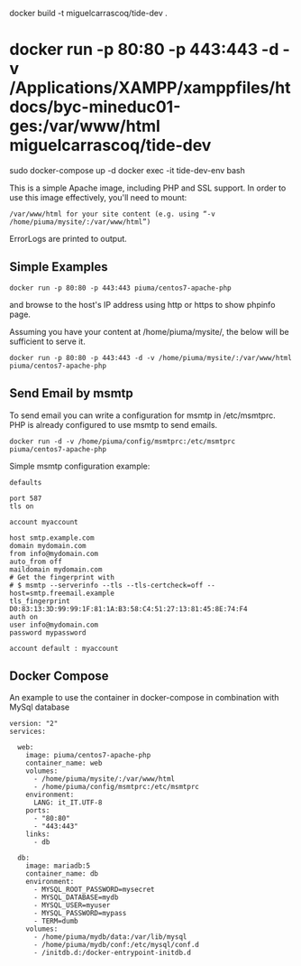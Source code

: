 docker build -t miguelcarrascoq/tide-dev .
# docker run -p 80:80 -p 443:443 -d -v /Applications/XAMPP/xamppfiles/htdocs/byc-mineduc01-ges:/var/www/html miguelcarrascoq/tide-dev
sudo docker-compose up -d
docker exec -it tide-dev-env bash





This is a simple Apache image, including PHP and SSL support. In order to use this image effectively, you'll need to mount:

    /var/www/html for your site content (e.g. using “-v /home/piuma/mysite/:/var/www/html”)

ErrorLogs are printed to output.

## Simple Examples

   ```docker run -p 80:80 -p 443:443 piuma/centos7-apache-php```

and browse to the host's IP address using http or https to show phpinfo page.


Assuming you have your content at /home/piuma/mysite/, the below will be sufficient to serve it.

   ```docker run -p 80:80 -p 443:443 -d -v /home/piuma/mysite/:/var/www/html piuma/centos7-apache-php```

## Send Email by msmtp

To send email you can write a configuration for msmtp in /etc/msmtprc.
PHP is already configured to use msmtp to send emails.

   ```docker run -d -v /home/piuma/config/msmtprc:/etc/msmtprc piuma/centos7-apache-php```

Simple msmtp configuration example:
```
defaults

port 587
tls on

account myaccount

host smtp.example.com
domain mydomain.com
from info@mydomain.com
auto_from off
maildomain mydomain.com
# Get the fingerprint with
# $ msmtp --serverinfo --tls --tls-certcheck=off --host=smtp.freemail.example
tls_fingerprint D0:83:13:3D:99:99:1F:81:1A:B3:58:C4:51:27:13:81:45:8E:74:F4
auth on
user info@mydomain.com
password mypassword

account default : myaccount
```

## Docker Compose

An example to use the container in docker-compose in combination with MySql database
```
version: "2"
services:

  web:
    image: piuma/centos7-apache-php
    container_name: web
    volumes:
      - /home/piuma/mysite/:/var/www/html
      - /home/piuma/config/msmtprc:/etc/msmtprc
    environment:
      LANG: it_IT.UTF-8
    ports:
      - "80:80"
      - "443:443"
    links:
      - db

  db:
    image: mariadb:5
    container_name: db
    environment:
      - MYSQL_ROOT_PASSWORD=mysecret
      - MYSQL_DATABASE=mydb
      - MYSQL_USER=myuser
      - MYSQL_PASSWORD=mypass
      - TERM=dumb
    volumes:
      - /home/piuma/mydb/data:/var/lib/mysql
      - /home/piuma/mydb/conf:/etc/mysql/conf.d
      - /initdb.d:/docker-entrypoint-initdb.d
```